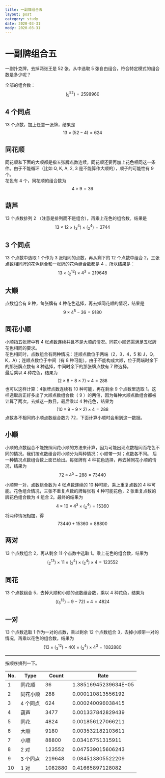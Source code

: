 ```yaml
---
title: 一副牌组合五
layout: post
category: study
date: 2020-03-31
mody: 2020-03-31
---
```


# 一副牌组合五

一副扑克牌，去掉两张王是 52 张。从中选取 5 张自由组合，符合特定模式的组合数是多少呢？

全部的组合数：
$$
\Big(_{5}^{52}\Big)=2598960
$$

## 4 个同点

13 个点数，加上任意一张牌，结果是
$$
13\times(52-4)=624
$$

## 同花顺

同花顺和下面的大顺都是指五张牌点数连续。同花顺还要再加上花色相同这一条件。由于不能循环（比如 Q, K, A, 2, 3 是不能算作大顺的），顺子的可能性有 9 个。  
花色有 4 个，同花顺的组合数为
$$
4\times9=36
$$

## 葫芦

13 个点数排列 2 （注意是排列而不是组合），再乘上花色的组合数，结果是
$$
13\times 12\times \Big(_3^4\Big)\times \Big(_2^4\Big)=3744
$$

## 3 个同点

13 个点数中选取 1 个作为 3 张相同的点数，再从剩下的 12 个点数中组合 2，三张点数相同牌的花色组合和一张牌的花色组合数都是 4 ，所以结果是：
$$
13\times \Big(_2^{12}\Big)\times 4^3=219648
$$

## 大顺

点数组合有 9 种，每张牌有 4 种花色选择，再去掉同花顺的情况，结果是
$$
9\times 4^5-36=9180
$$

## 同花小顺

小顺指五张牌中有 4 张点数连续并且不是大顺的情况。同花小顺还需满足五张牌花色相同的要求。  
花色相同时，点数组合有两种情况：连顺点数位于两端（2，3，4，5 和 J，Q，K，A）；连顺点数位于中间（有 8 种可能）。由于不能构成大顺，位于两端时余下的那张牌点数有 8 种选择，中间时余下的那张牌点数有 7 种选择。  
最后乘以 4 种花色，结果为
$$
(2\times 8+8\times 7)\times 4=288
$$
也可以这样计算：4张牌点数连续有 10 种可能，再在剩余 9 个点数里选取 1。这样选取后正好多出了大顺点数组合数（ 9 ）的两倍，因为每种大顺点数组合都被计算了两次。去掉这一数目，最后乘以 4 种花色，结果为
$$
(10\times 9-9\times 2)\times 4=288
$$
点数各不相同的小顺点数组合数为 72，下面计算小顺时会用到这一数据。

## 小顺

小顺的点数组合不能按照同花小顺的方法来计算，因为可能出现点数相同而花色不同的情况。我们按点数组合将小顺分为两种情况：小顺带一对；点数各不同。 
后一种情况点数组合数上面已给出。每张牌有 4 种花色选择，再去掉同花小顺的情况，结果为  
$$
72\times 4^5-288=73440
$$

小顺带一对，点数组合数为 4 张点数连续的 10 种可能，乘上重复点数的 4 种可能。花色组合情况，三张不重复点数的牌每张有 4 种可能花色，2 张重复点数的牌花色组合数为 4 组合 2。最终的结果为
$$
4\times 10\times 4^3\times\Big(_2^4\Big)=15360
$$
将两种情况相加，得
$$
73440+15360=88800
$$

## 两对

13 个点数组合 2，再从剩余 11 个点数中选取 1。乘上花色的组合数，结果为
$$
\Big(_2^{13}\Big)\times 11\times\Big(_2^4\Big)\times\Big(_2^4\Big)\times4=123552
$$

## 同花

13 个点数组合 5，去掉大顺和小顺的点数组合数，乘以 4 种花色，结果为
$$
(\Big(_5^{13}\Big)-9-72)\times4=4824
$$

## 一对

13 个点数选取 1 作为一对的点数，乘以剩余 12 个点数组合 3，去掉小顺带一对的情况，再乘以花色的组合数，结果为
$$
(13\times\Big(_3^{12}\Big)-40)\times\Big(_2^4\Big)\times4^3=1082880
$$

---

按顺序排列一下。

| No. | Type | Count | Rate |
| --- | ---- | ------- | -------------------- |
|1| 同花顺 | 36      | 1.38516945239634E-05 |
|2| 同花小顺 | 288     | 0.000110813556192    |
| 3 |4 个同点   | 624     | 0.000240096038415    |
| 4 |葫芦   | 3477    | 0.001337842829439    |
| 5 |同花   | 4824    | 0.001856127066211    |
| 6 |大顺    | 9180 | 0.003532182103611 |
| 7 |小顺   | 88800   | 0.03416751315911     |
| 8 |2 对   | 123552  | 0.047539015606243    |
| 9 |3 个同点   | 219648  | 0.084513805522209    |
| 10 |1 对   | 1082880 | 0.41665897128082     |